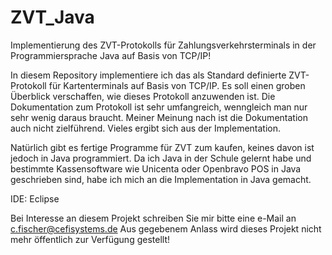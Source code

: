 # ZVT_Java
Implementierung des ZVT-Protokolls für Zahlungsverkehrsterminals in der Programmiersprache Java auf Basis von TCP/IP!

In diesem Repository implementiere ich das als Standard definierte ZVT-Protokoll für Kartenterminals auf Basis von TCP/IP. Es soll einen groben Überblick verschaffen, wie dieses Protokoll anzuwenden ist. Die Dokumentation zum Protokoll ist sehr umfangreich, wenngleich man nur sehr wenig daraus braucht. Meiner Meinung nach ist die Dokumentation auch nicht zielführend. Vieles ergibt sich aus der Implementation.

Natürlich gibt es fertige Programme für ZVT zum kaufen, keines davon ist jedoch in Java programmiert. Da ich Java in der Schule gelernt habe und bestimmte Kassensoftware wie Unicenta oder Openbravo POS in Java geschrieben sind, habe ich mich an die Implementation in Java gemacht.

IDE: Eclipse

Bei Interesse an diesem Projekt schreiben Sie mir bitte eine e-Mail an c.fischer@cefisystems.de
Aus gegebenem Anlass wird dieses Projekt nicht mehr öffentlich zur Verfügung gestellt!
